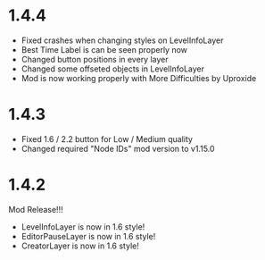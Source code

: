 # 1.4.4

- Fixed crashes when changing styles on LevelInfoLayer
- Best Time Label is can be seen properly now
- Changed button positions in every layer
- Changed some offseted objects in LevelInfoLayer
- Mod is now working properly with More Difficulties by Uproxide

# 1.4.3

- Fixed 1.6 / 2.2 button for Low / Medium quality
- Changed required "Node IDs" mod version to v1.15.0

# 1.4.2
Mod Release!!!

- LevelInfoLayer is now in 1.6 style!
- EditorPauseLayer is now in 1.6 style!
- CreatorLayer is now in 1.6 style!
